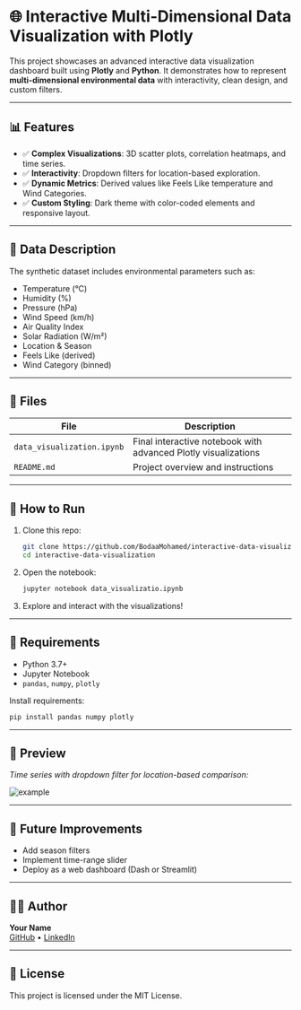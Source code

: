 
# 🌐 Interactive Multi-Dimensional Data Visualization with Plotly

This project showcases an advanced interactive data visualization dashboard built using **Plotly** and **Python**. It demonstrates how to represent **multi-dimensional environmental data** with interactivity, clean design, and custom filters.

---

## 📊 Features

- ✅ **Complex Visualizations**: 3D scatter plots, correlation heatmaps, and time series.
- ✅ **Interactivity**: Dropdown filters for location-based exploration.
- ✅ **Dynamic Metrics**: Derived values like Feels Like temperature and Wind Categories.
- ✅ **Custom Styling**: Dark theme with color-coded elements and responsive layout.

---

## 🧪 Data Description

The synthetic dataset includes environmental parameters such as:

- Temperature (°C)
- Humidity (%)
- Pressure (hPa)
- Wind Speed (km/h)
- Air Quality Index
- Solar Radiation (W/m²)
- Location & Season
- Feels Like (derived)
- Wind Category (binned)

---

## 📁 Files

| File | Description |
|------|-------------|
| `data_visualization.ipynb` | Final interactive notebook with advanced Plotly visualizations |
| `README.md` | Project overview and instructions |

---

## 🚀 How to Run

1. Clone this repo:
   ```bash
   git clone https://github.com/BodaaMohamed/interactive-data-visualization.git
   cd interactive-data-visualization
   ```

2. Open the notebook:
   ```bash
   jupyter notebook data_visualizatio.ipynb
   ```

3. Explore and interact with the visualizations!

---

## 📌 Requirements

- Python 3.7+
- Jupyter Notebook
- `pandas`, `numpy`, `plotly`

Install requirements:
```bash
pip install pandas numpy plotly
```

---

## 📸 Preview

*Time series with dropdown filter for location-based comparison:*

![example](https://user-images.githubusercontent.com/example/time-series-preview.png)

---

## 🧠 Future Improvements

- Add season filters
- Implement time-range slider
- Deploy as a web dashboard (Dash or Streamlit)

---

## 🧑‍💻 Author

**Your Name**  
[GitHub](https://github.com/your-username) • [LinkedIn](https://linkedin.com/in/your-profile)

---

## 📝 License

This project is licensed under the MIT License.
